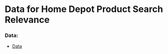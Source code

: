 # Data for Home Depot Product Search Relevance

### Data:
- [Data](https://www.kaggle.com/c/home-depot-product-search-relevance/data)


